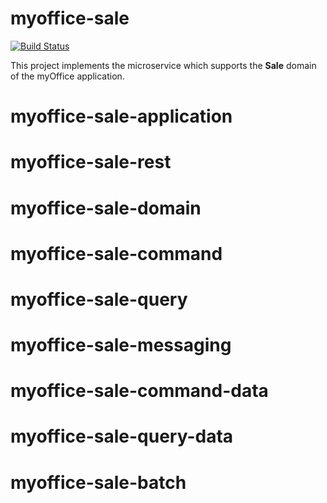 # myoffice-sale

[![Build Status](https://travis-ci.org/vondacho/myoffice-sale.svg?branch=master)](https://travis-ci.org/vondacho/myoffice-sale)

This project implements the microservice which supports the **Sale** domain of the myOffice application.

# myoffice-sale-application

# myoffice-sale-rest

# myoffice-sale-domain

# myoffice-sale-command

# myoffice-sale-query

# myoffice-sale-messaging

# myoffice-sale-command-data

# myoffice-sale-query-data

# myoffice-sale-batch
